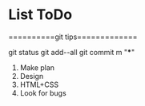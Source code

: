 # List ToDo

==========git tips=============

git status
git add--all
git commit m "**\***"

1. Make plan
2. Design
3. HTML+CSS
4. Look for bugs
